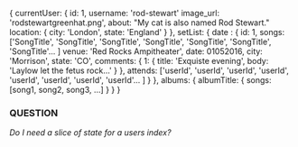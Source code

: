 {
    currentUser: {
        id: 1,
        username: 'rod-stewart'
        image_url: 'rodstewartgreenhat.png',
        about: "My cat is also named Rod Stewart."
        location: {
            city: 'London',
            state: 'England'
        }
    },
    setList: {
        date : {
            id: 1,
            songs: ['SongTitle', 'SongTitle', 'SongTitle', 'SongTitle', 'SongTitle', 'SongTitle', 'SongTitle'... ]
            venue: 'Red Rocks Ampitheater',
            date: 01052016,
            city: 'Morrison',
            state: 'CO',
            comments: {
                1: {
                    title: 'Exquiste evening',
                    body: 'Laylow let the fetus rock...'
                }
            },
            attends: ['userId', 'userId', 'userId', 'userId', 'userId', 'userId', 'userId', 'userId'... ]
        }
    },
    albums: {
        albumTitle: {
            songs: [song1, song2, song3, ...]
        }
    }
}


### QUESTION
*Do I need a slice of state for a users index?*